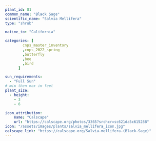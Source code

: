 ```yaml
---
plant_id: 81
common_name: "Black Sage"
scientific_name: "Salvia Mellifera"
type: "shrub"

native_to: "California"

categories: [
        cnps_master_inventory
        ,cnps_2022_spring
        ,butterfly
        ,bee
        ,bird
      ]

sun_requirements:
  - "Full Sun"
# min then max in feet
plant_size:
  - height: 
    - 3
    - 6

icon_attribution: 
    name: "Calscape"
    url: "https://calscape.org/photos/3365?srchcr=sc621da5c615288" 
icon: "/assets/images/plants/salvia_mellifera_icon.jpg" 
calscape_link: "https://calscape.org/Salvia-mellifera-(Black-Sage)"
---
```



